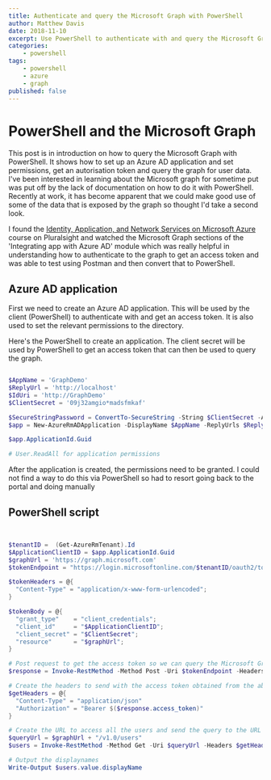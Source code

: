 ```yaml
---
title: Authenticate and query the Microsoft Graph with PowerShell
author: Matthew Davis
date: 2018-11-10
excerpt: Use PowerShell to authenticate with and query the Microsoft Graph
categories: 
    - powershell
tags:
    - powershell
    - azure
    - graph
published: false
---
```


# PowerShell and the Microsoft Graph

This post is in introduction on how to query the Microsoft Graph with PowerShell. It shows how to set up an Azure AD application and set permissions, get an autorisation token and query the graph for user data. I've been interested in learning about the Microsoft graph for sometime put was put off by the lack of documentation on how to do it with PowerShell. Recently at work, it has become apparent that we could make good use of some of the data that is exposed by the graph so thought I'd take a second look. 

I found the [Identity, Application, and Network Services on Microsoft Azure] course on Pluralsight and watched the Microsoft Graph sections of the 'Integrating app with Azure AD' module which was really helpful in understanding how to authenticate to the graph to get an access token and was able to test using Postman and then convert that to PowerShell.

## Azure AD application

First we need to create an Azure AD application. This will be used by the client (PowerShell) to authenticate with and get an access token. It is also used to set the relevant permissions to the directory.

Here's the PowerShell to create an application. The client secret will be used by PowerShell to get an access token that can then be used to query the graph.

```powershell

$AppName = 'GraphDemo'
$ReplyUrl = 'http://localhost'
$IdUri = 'http://GraphDemo'
$ClientSecret = '09j32amgio*madsfmkaf'

$SecureStringPassword = ConvertTo-SecureString -String $ClientSecret -AsPlainText -Force
$app = New-AzureRmADApplication -DisplayName $AppName -ReplyUrls $ReplyUrl -Password $SecureStringPassword -IdentifierUris $IdUri

$app.ApplicationId.Guid

# User.ReadAll for application permissions

```

After the application is created, the permissions need to be granted. I could not find a way to do this via PowerShell so had to resort going back to the portal and doing manually

## PowerShell script

```powershell


$tenantID =  (Get-AzureRmTenant).Id
$ApplicationClientID = $app.ApplicationId.Guid
$graphUrl = 'https://graph.microsoft.com'
$tokenEndpoint = "https://login.microsoftonline.com/$tenantID/oauth2/token"

$tokenHeaders = @{
  "Content-Type" = "application/x-www-form-urlencoded";
}

$tokenBody = @{
  "grant_type"    = "client_credentials";
  "client_id"     = "$ApplicationClientID";
  "client_secret" = "$ClientSecret";
  "resource"      = "$graphUrl";
}

# Post request to get the access token so we can query the Microsoft Graph (valid for 1 hour)
$response = Invoke-RestMethod -Method Post -Uri $tokenEndpoint -Headers $tokenHeaders -Body $tokenBody

# Create the headers to send with the access token obtained from the above post
$getHeaders = @{
  "Content-Type" = "application/json"
  "Authorization" = "Bearer $($response.access_token)"
}

# Create the URL to access all the users and send the query to the URL along with authorization headers
$queryUrl = $graphUrl + "/v1.0/users"
$users = Invoke-RestMethod -Method Get -Uri $queryUrl -Headers $getHeaders

# Output the displaynames
Write-Output $users.value.displayName

```

[Identity, Application, and Network Services on Microsoft Azure]: https://www.pluralsight.com/courses/microsoft-azure-identity-application-network-services